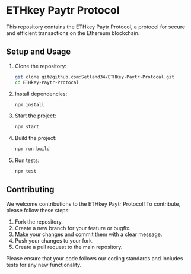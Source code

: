 # ETHkey Paytr Protocol

This repository contains the ETHkey Paytr Protocol, a protocol for secure and efficient transactions on the Ethereum blockchain.

## Setup and Usage

1. Clone the repository:
   ```sh
   git clone git@github.com:Setland34/ETHkey-Paytr-Protocal.git
   cd ETHkey-Paytr-Protocal
   ```

2. Install dependencies:
   ```sh
   npm install
   ```

3. Start the project:
   ```sh
   npm start
   ```

4. Build the project:
   ```sh
   npm run build
   ```

5. Run tests:
   ```sh
   npm test
   ```

## Contributing

We welcome contributions to the ETHkey Paytr Protocol! To contribute, please follow these steps:

1. Fork the repository.
2. Create a new branch for your feature or bugfix.
3. Make your changes and commit them with a clear message.
4. Push your changes to your fork.
5. Create a pull request to the main repository.

Please ensure that your code follows our coding standards and includes tests for any new functionality.
